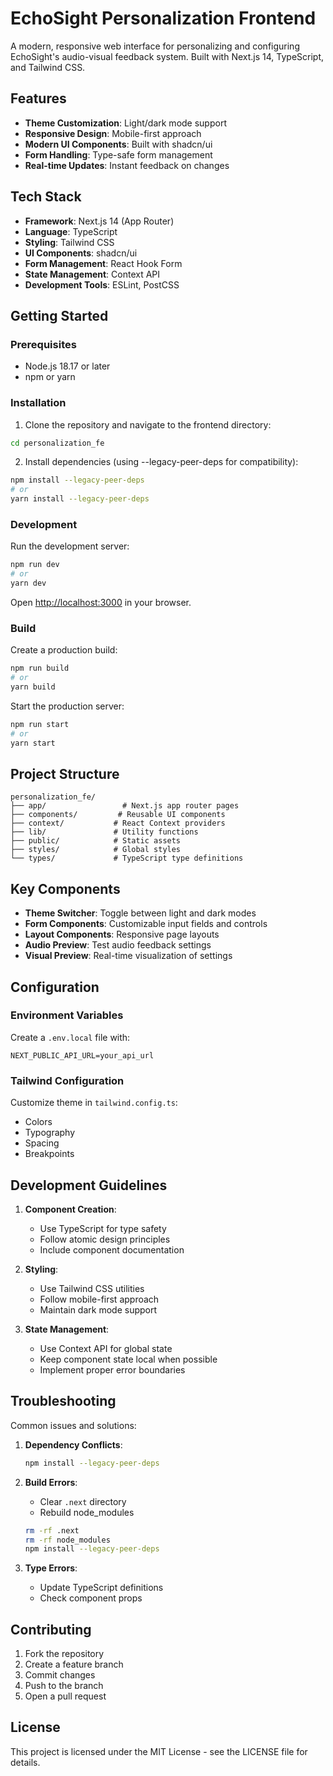 # EchoSight Personalization Frontend

A modern, responsive web interface for personalizing and configuring EchoSight's audio-visual feedback system. Built with Next.js 14, TypeScript, and Tailwind CSS.

## Features

- **Theme Customization**: Light/dark mode support
- **Responsive Design**: Mobile-first approach
- **Modern UI Components**: Built with shadcn/ui
- **Form Handling**: Type-safe form management
- **Real-time Updates**: Instant feedback on changes

## Tech Stack

- **Framework**: Next.js 14 (App Router)
- **Language**: TypeScript
- **Styling**: Tailwind CSS
- **UI Components**: shadcn/ui
- **Form Management**: React Hook Form
- **State Management**: Context API
- **Development Tools**: ESLint, PostCSS

## Getting Started

### Prerequisites

- Node.js 18.17 or later
- npm or yarn

### Installation

1. Clone the repository and navigate to the frontend directory:
```bash
cd personalization_fe
```

2. Install dependencies (using --legacy-peer-deps for compatibility):
```bash
npm install --legacy-peer-deps
# or
yarn install --legacy-peer-deps
```

### Development

Run the development server:
```bash
npm run dev
# or
yarn dev
```

Open [http://localhost:3000](http://localhost:3000) in your browser.

### Build

Create a production build:
```bash
npm run build
# or
yarn build
```

Start the production server:
```bash
npm run start
# or
yarn start
```

## Project Structure

```
personalization_fe/
├── app/                 # Next.js app router pages
├── components/         # Reusable UI components
├── context/           # React Context providers
├── lib/               # Utility functions
├── public/            # Static assets
├── styles/            # Global styles
└── types/             # TypeScript type definitions
```

## Key Components

- **Theme Switcher**: Toggle between light and dark modes
- **Form Components**: Customizable input fields and controls
- **Layout Components**: Responsive page layouts
- **Audio Preview**: Test audio feedback settings
- **Visual Preview**: Real-time visualization of settings

## Configuration

### Environment Variables

Create a `.env.local` file with:
```env
NEXT_PUBLIC_API_URL=your_api_url
```

### Tailwind Configuration

Customize theme in `tailwind.config.ts`:
- Colors
- Typography
- Spacing
- Breakpoints

## Development Guidelines

1. **Component Creation**:
   - Use TypeScript for type safety
   - Follow atomic design principles
   - Include component documentation

2. **Styling**:
   - Use Tailwind CSS utilities
   - Follow mobile-first approach
   - Maintain dark mode support

3. **State Management**:
   - Use Context API for global state
   - Keep component state local when possible
   - Implement proper error boundaries

## Troubleshooting

Common issues and solutions:

1. **Dependency Conflicts**:
   ```bash
   npm install --legacy-peer-deps
   ```

2. **Build Errors**:
   - Clear `.next` directory
   - Rebuild node_modules
   ```bash
   rm -rf .next
   rm -rf node_modules
   npm install --legacy-peer-deps
   ```

3. **Type Errors**:
   - Update TypeScript definitions
   - Check component props

## Contributing

1. Fork the repository
2. Create a feature branch
3. Commit changes
4. Push to the branch
5. Open a pull request

## License

This project is licensed under the MIT License - see the LICENSE file for details.
